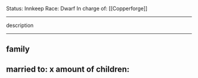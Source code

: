 Status: Innkeep
Race: Dwarf
In charge of: [[Copperforge]]

---

description

---

## family

married to:
x amount of children:
- 